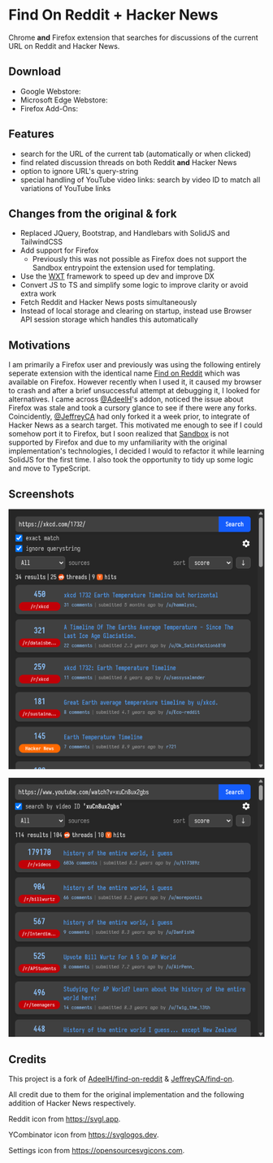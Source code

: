 # Find On Reddit + Hacker News
Chrome **and** Firefox extension that searches for discussions of the current URL on Reddit and Hacker News.

## Download
  - Google Webstore:
  - Microsoft Edge Webstore:
  - Firefox Add-Ons:

## Features
  - search for the URL of the current tab (automatically or when clicked)
  - find related discussion threads on both Reddit **and** Hacker News
  - option to ignore URL's query-string
  - special handling of YouTube video links: search by video ID to match all variations of YouTube links

## Changes from the original & fork
- Replaced JQuery, Bootstrap, and Handlebars with SolidJS and TailwindCSS
- Add support for Firefox
  - Previously this was not possible as Firefox does not support the Sandbox entrypoint the extension used for templating.
- Use the [WXT](https://wxt.dev) framework to speed up dev and improve DX
- Convert JS to TS and simplify some logic to improve clarity or avoid extra work
- Fetch Reddit and Hacker News posts simultaneously
- Instead of local storage and clearing on startup, instead use Browser API session storage which handles this automatically

## Motivations
I am primarily a Firefox user and previously was using the following entirely seperate extension with the identical name [Find on Reddit](https://github.com/tijmenvanegmond/find-on-reddit) which was available on Firefox. However recently when I used it, it caused my browser to crash and after a brief unsuccessful attempt at debugging it, I looked for alternatives. I came across [@AdeelH](https://github.com/AdeelH)'s addon, noticed the issue about Firefox was stale and took a cursory glance to see if there were any forks. Coincidently, [@JeffreyCA](https://github.com/JeffreyCA) had only forked it a week prior, to integrate of Hacker News as a search target. This motivated me enough to see if I could somehow port it to Firefox, but I soon realized that [Sandbox](https://developer.chrome.com/docs/extensions/reference/manifest/sandbox) is not supported by Firefox and due to my unfamiliarity with the original implementation's technologies, I decided I would to refactor it while learning SolidJS for the first time. I also took the opportunity to tidy up some logic and move to TypeScript.

## Screenshots
![screenshot1](./screenshots/xkcd.PNG)

![screenshot2](./screenshots/youtube.PNG)

## Credits

This project is a fork of [AdeelH/find-on-reddit](https://github.com/AdeelH/find-on-reddit) & [JeffreyCA/find-on](https://github.com/JeffreyCA/find-on).

All credit due to them for the original implementation and the following addition of Hacker News respectively.

Reddit icon from https://svgl.app.

YCombinator icon from https://svglogos.dev.

Settings icon from https://opensourcesvgicons.com.
